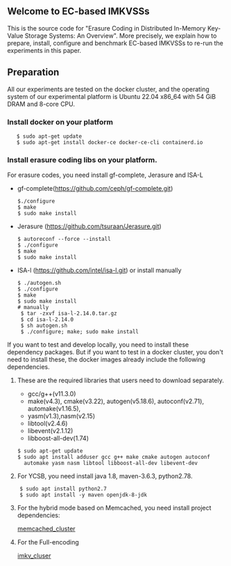Welcome to EC-based IMKVSSs
----
This is the source code for "Erasure Coding in Distributed In-Memory Key-Value Storage Systems: An Overview". More precisely, we explain how to prepare, install, configure and benchmark EC-based IMKVSSs to re-run the experiments in this paper.

Preparation
---
All our experiments are tested on the docker cluster,
and the operating system of our experimental platform is Ubuntu 22.04 x86_64 with 54 GiB DRAM 
and 8-core CPU.

### Install docker on your platform
```shell
   $ sudo apt-get update
   $ sudo apt-get install docker-ce docker-ce-cli containerd.io
```

### Install erasure coding libs on your platform.
For erasure codes, you need install gf-complete, Jerasure and ISA-L
   
 + gf-complete(https://github.com/ceph/gf-complete.git)
    ```shell
    $./configure
    $ make
    $ sudo make install
    ```
 + Jerasure (https://github.com/tsuraan/Jerasure.git)
   ```shell
   $ autoreconf --force --install
   $ ./configure
   $ make
   $ sudo make install 
   ```
 + ISA-l (https://github.com/intel/isa-l.git) or install manually
   ```shell
   $ ./autogen.sh
   $ ./configure
   $ make
   $ sudo make install
   # manually
    $ tar -zxvf isa-l-2.14.0.tar.gz
    $ cd isa-l-2.14.0
    $ sh autogen.sh
    $ ./configure; make; sudo make install
   ```
    

If you want to test and develop locally, you need to install these dependency packages. But if you want to test in a docker cluster, you don't need to install these, the docker images already include the following dependencies.

1. These are the required libraries that users need to download separately. 
   - gcc/g++(v11.3.0)
   - make(v4.3), cmake(v3.22), autogen(v5.18.6), autoconf(v2.71), automake(v1.16.5),
   - yasm(v1.3),nasm(v2.15)
   - libtool(v2.4.6)
   - libevent(v2.1.12)
   - libboost-all-dev(1.74)
    ```shell
    $ sudo apt-get update
    $ sudo apt install adduser gcc g++ make cmake autogen autoconf 
      automake yasm nasm libtool libboost-all-dev libevent-dev
    ```
   
2. For YCSB, you need install java 1.8, maven-3.6.3, python2.78. 
```shell
    $ sudo apt install python2.7
    $ sudo apt install -y maven openjdk-8-jdk
```

3. For the hybrid mode based on Memcached, you need install project dependencies:
    
    [memcached_cluster](https://github.com/Joe0826/ec-based-IMKVSSs/tree/main/memcached_cluster)

4. For the Full-encoding
    
    [imkv_cluser](https://github.com/Joe0826/ec-based-IMKVSSs/tree/main/imkv_cluster)
